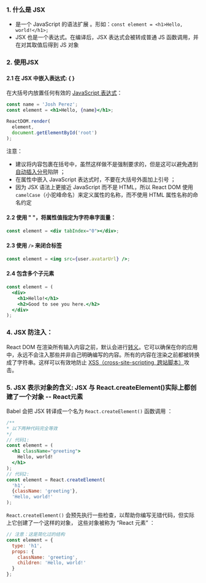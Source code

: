 ### 1. 什么是 JSX

- 是一个 JavaScript 的语法扩展 。形如：`const element = <h1>Hello, world!</h1>;`
- JSX 也是一个表达式。在编译后，JSX 表达式会被转成普通 JS 函数调用，并在对其取值后得到 JS 对象

### 2. 使用JSX

#### 2.1 在 JSX 中嵌入表达式: {  }

 在大括号内放置任何有效的 [JavaScript 表达式](https://developer.mozilla.org/en-US/docs/Web/JavaScript/Guide/Expressions_and_Operators#Expressions)：

```jsx
const name = 'Josh Perez';
const element = <h1>Hello, {name}</h1>;

ReactDOM.render(
  element,
  document.getElementById('root')
);
```

注意：

-  建议将内容包裹在括号中，虽然这样做不是强制要求的，但是这可以避免遇到[自动插入分号](http://stackoverflow.com/q/2846283)陷阱 ；
-  在属性中嵌入 JavaScript 表达式时，不要在大括号外面加上引号 ；
-  因为 JSX 语法上更接近 JavaScript 而不是 HTML，所以 React DOM 使用 `camelCase`（小驼峰命名）来定义属性的名称，而不使用 HTML 属性名称的命名约定 

#### 2.2 使用 "  "，将属性值指定为字符串字面量：

```jsx
const element = <div tabIndex="0"></div>;
```

#### 2.3  使用 `/>` 来闭合标签 

```jsx
const element = <img src={user.avatarUrl} />;
```

#### 2.4 包含多个子元素

```jsx
const element = (
  <div>
    <h1>Hello!</h1>
    <h2>Good to see you here.</h2>
  </div>
);
```

### 4. JSX 防注入：

React DOM 在渲染所有输入内容之前，默认会进行[转义](https://stackoverflow.com/questions/7381974/which-characters-need-to-be-escaped-on-html)。它可以确保在你的应用中，永远不会注入那些并非自己明确编写的内容。所有的内容在渲染之前都被转换成了字符串。这样可以有效地防止 [XSS（cross-site-scripting, 跨站脚本）](https://en.wikipedia.org/wiki/Cross-site_scripting)攻击。

### 5. JSX 表示对象的含义: JSX 与 React.createElement()实际上都创建了一个对象 -- React元素

Babel 会把 JSX 转译成一个名为 `React.createElement()` 函数调用 ：

```jsx
/**
* 以下两种代码完全等效
*/
// 代码1:
const element = (
  <h1 className="greeting">
    Hello, world!
  </h1>
);
// 代码2:
const element = React.createElement(
  'h1',
  {className: 'greeting'},
  'Hello, world!'
);
```

`React.createElement()` 会预先执行一些检查，以帮助你编写无错代码，但实际上它创建了一个这样的对象， 这些对象被称为 “React 元素” ：

```js
// 注意：这是简化过的结构
const element = {
  type: 'h1',
  props: {
    className: 'greeting',
    children: 'Hello, world!'
  }
};
```

